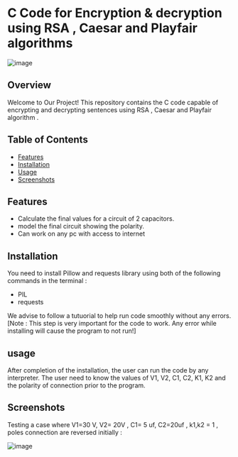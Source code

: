# C Code for Encryption & decryption using RSA , Caesar and Playfair algorithms

 ![image](https://github.com/Salah-elsayed-2005/CapacitorCode_SPC/assets/118000804/dcd6c909-bd9a-4286-ac7f-c321bfef3b36)


## Overview

Welcome to Our Project! This repository contains the C code capable of encrypting and decrypting sentences using RSA , Caesar and Playfair algorithm .

## Table of Contents

- [Features](#features)
- [Installation](#installation)
- [Usage](#usage)
- [Screenshots](#screenshots)
 
## Features

- Calculate the final values for a circuit of 2 capacitors.
- model the final circuit showing the polarity.
- Can work on any pc with access to internet
  
## Installation

You need to install Pillow and requests library using both of the following commands in the terminal : 
 
  - PIL
  - requests
 
We advise to follow a tutuorial to help run code smoothly without any errors.
[Note : This step is very important for the code to work. Any error while installing will cause the program to not run!]

## usage
After completion of the installation, the user can run the code by any interpreter.
The user need to know the values of V1, V2, C1, C2, K1, K2 and the polarity of connection prior to the program.

## Screenshots

Testing a case where 
V1=30 V, V2= 20V , C1= 5 uf, C2=20uf , k1,k2 = 1 , poles connection are reversed initially : 


 ![image](https://drive.google.com/uc?export=download&id=1rF_HwoJxD5jeVjylW3w22-zsIyc8Ed90)
